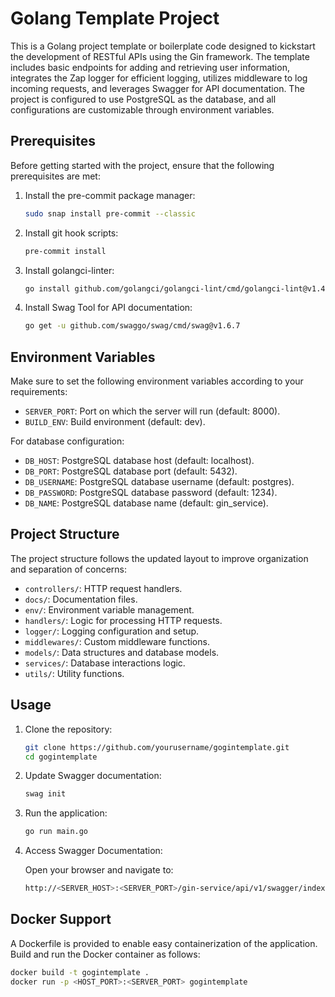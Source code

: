 # Golang Template Project

This is a Golang project template or boilerplate code designed to kickstart the development of RESTful APIs using the Gin framework. The template includes basic endpoints for adding and retrieving user information, integrates the Zap logger for efficient logging, utilizes middleware to log incoming requests, and leverages Swagger for API documentation. The project is configured to use PostgreSQL as the database, and all configurations are customizable through environment variables.

## Prerequisites

Before getting started with the project, ensure that the following prerequisites are met:

1. Install the pre-commit package manager:

    ```bash
    sudo snap install pre-commit --classic
    ```

2. Install git hook scripts:

    ```bash
    pre-commit install
    ```

3. Install golangci-linter:

    ```bash
    go install github.com/golangci/golangci-lint/cmd/golangci-lint@v1.40.1
    ```

4. Install Swag Tool for API documentation:

    ```bash
    go get -u github.com/swaggo/swag/cmd/swag@v1.6.7
    ```

## Environment Variables

Make sure to set the following environment variables according to your requirements:

- `SERVER_PORT`: Port on which the server will run (default: 8000).
- `BUILD_ENV`: Build environment (default: dev).

For database configuration:

- `DB_HOST`: PostgreSQL database host (default: localhost).
- `DB_PORT`: PostgreSQL database port (default: 5432).
- `DB_USERNAME`: PostgreSQL database username (default: postgres).
- `DB_PASSWORD`: PostgreSQL database password (default: 1234).
- `DB_NAME`: PostgreSQL database name (default: gin_service).

## Project Structure

The project structure follows the updated layout to improve organization and separation of concerns:

- `controllers/`: HTTP request handlers.
- `docs/`: Documentation files.
- `env/`: Environment variable management.
- `handlers/`: Logic for processing HTTP requests.
- `logger/`: Logging configuration and setup.
- `middlewares/`: Custom middleware functions.
- `models/`: Data structures and database models.
- `services/`: Database interactions logic.
- `utils/`: Utility functions.

## Usage

1. Clone the repository:

    ```bash
    git clone https://github.com/yourusername/gogintemplate.git
    cd gogintemplate
    ```

2. Update Swagger documentation:

    ```bash
    swag init
    ```

3. Run the application:

    ```bash
    go run main.go
    ```

4. Access Swagger Documentation:

   Open your browser and navigate to:
    ```bash
    http://<SERVER_HOST>:<SERVER_PORT>/gin-service/api/v1/swagger/index.html
    ```

## Docker Support

A Dockerfile is provided to enable easy containerization of the application. Build and run the Docker container as follows:

```bash
docker build -t gogintemplate .
docker run -p <HOST_PORT>:<SERVER_PORT> gogintemplate

